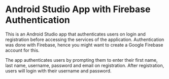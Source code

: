 # Android Studio App with Firebase Authentication
This is an Android Studio app that authenticates users on login and registration before accessing the services of the application. Authentication was done with Firebase, hence you might want to create a Google Firebase account for this.

The app authenticates users by prompting them to enter their first name, last name, username, password and email on registration. After registration, users will login with their username and password.
